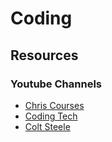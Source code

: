 # Coding

## Resources

### Youtube Channels
- [Chris Courses](https://www.youtube.com/channel/UC9Yp2yz6-pwhQuPlIDV_mjA)
- [Coding Tech](https://www.youtube.com/channel/UCtxCXg-UvSnTKPOzLH4wJaQ)
- [Colt Steele](https://www.youtube.com/channel/UCrqAGUPPMOdo0jfQ6grikZw)